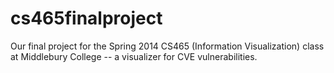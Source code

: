 cs465finalproject
=================

Our final project for the Spring 2014 CS465 (Information Visualization) class at Middlebury College -- a visualizer for CVE vulnerabilities.
